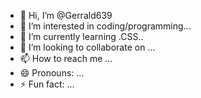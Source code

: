 - 👋 Hi, I’m @Gerrald639
- 👀 I’m interested in coding/programming...
- 🌱 I’m currently learning .CSS..
- 💞️ I’m looking to collaborate on ...
- 📫 How to reach me ...
- 😄 Pronouns: ...
- ⚡ Fun fact: ...

<!---
Gerrald639/Gerrald639 is a ✨ special ✨ repository because its `README.md` (this file) appears on your GitHub profile.
You can click the Preview link to take a look at your changes.
--->
